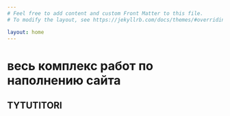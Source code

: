 ```yaml
---
# Feel free to add content and custom Front Matter to this file.
# To modify the layout, see https://jekyllrb.com/docs/themes/#overriding-theme-defaults

layout: home
---
```

# весь комплекс работ по наполнению сайта
## TYTUTITORI

